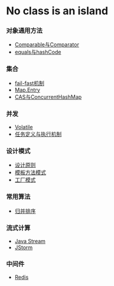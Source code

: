 # No class is an island

###  对象通用方法
- [Comparable与Comparator](https://github.com/dooonabe/no-class-is-an-island/blob/master/article/Object/Comparable%20Comparator.md)
- [equals与hashCode]()

###  集合
- [fail-fast机制](https://github.com/dooonabe/no-class-is-an-island/blob/master/article/Collection/fail-fast.md)
- [Map.Entry](https://github.com/dooonabe/no-class-is-an-island/blob/master/article/Collection/Map.Entry.md)
- [CAS与ConcurrentHashMap](https://github.com/dooonabe/no-class-is-an-island/blob/master/article/Collection/cas.md)

### 并发
- [Volatile]()
- [任务定义与执行机制](https://github.com/dooonabe/no-class-is-an-island/blob/master/article/Cocurrent/thread%20pool.md)

### 设计模式
- [设计原则](https://github.com/dooonabe/no-class-is-an-island/blob/master/article/Design%20Patterns/principle.md)
- [模板方法模式](https://github.com/dooonabe/no-class-is-an-island/blob/master/article/Design%20Patterns/method%20template.md)
- [工厂模式](https://github.com/dooonabe/no-class-is-an-island/blob/master/article/Design%20Patterns/factory%20pattern.md)

### 常用算法
- [归并排序](https://github.com/dooonabe/no-class-is-an-island/blob/master/article/Algorithm/Merge%20Sort.md)

### 流式计算
- [Java Stream]()
- [JStorm](https://github.com/dooonabe/no-class-is-an-island/blob/master/article/Stream/JStorm.md)

### 中间件
- [Redis]()

